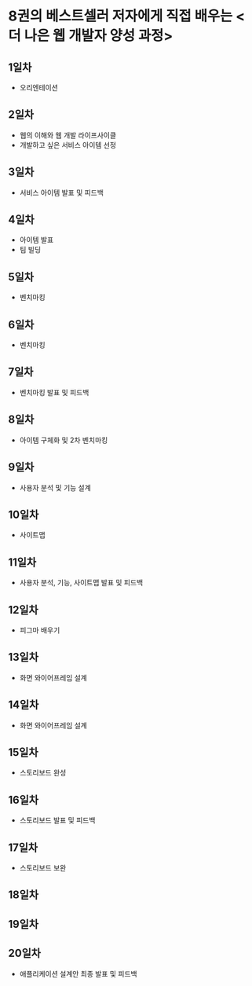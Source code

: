 # 8권의 베스트셀러 저자에게 직접 배우는 <더 나은 웹 개발자 양성 과정>

## 1일차
- 오리엔테이션

## 2일차
- 웹의 이해와 웹 개발 라이프사이클
- 개발하고 싶은 서비스 아이템 선정

## 3일차
- 서비스 아이템 발표 및 피드백

## 4일차
- 아이템 발표
- 팀 빌딩

## 5일차
- 벤치마킹

## 6일차
- 벤치마킹

## 7일차
- 벤치마킹 발표 및 피드백

## 8일차
- 아이템 구체화 및 2차 벤치마킹

## 9일차
- 사용자 분석 및 기능 설계

## 10일차
- 사이트맵

## 11일차
- 사용자 분석, 기능, 사이트맵 발표 및 피드백

## 12일차
- 피그마 배우기

## 13일차
- 화면 와이어프레임 설계

## 14일차
- 화면 와이어프레임 설계

## 15일차
- 스토리보드 완성

## 16일차
- 스토리보드 발표 및 피드백

## 17일차
- 스토리보드 보완

## 18일차

## 19일차

## 20일차
- 애플리케이션 설계안 최종 발표 및 피드백 
